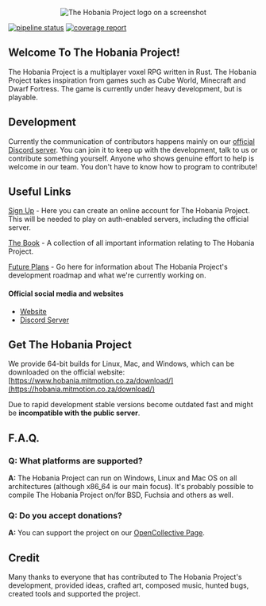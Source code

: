 <p align="center">
	<img alt="The Hobania Project logo on a screenshot" src="https://gitlab.com/HobaniaProject/thp/-/blob/bbd2e553d5d3d7a4a9b7f328013af25dede46cf1/assets/voxygen/background000.png">
</p>

[![pipeline status](https://gitlab.com/HobaniaProject/thp/badges/master/pipeline.svg)](https://gitlab.com/HobaniaProject/thp/-/commits/main)
[![coverage report](https://gitlab.com/HobaniaProject/thp/badges/master/coverage.svg)](https://gitlab.com/HobaniaProject/thp/-/commits/main)



## Welcome To The Hobania Project!

The Hobania Project is a multiplayer voxel RPG written in Rust. The Hobania Project takes inspiration from games such as Cube World, Minecraft and Dwarf Fortress. The game is currently under heavy development, but is playable.

## Development

Currently the communication of contributors happens mainly on our [official Discord server](https://discord.gg/kjwJwjK). You can join it to keep up with the development, talk to us or contribute something yourself. Anyone who shows genuine effort to help is welcome in our team. You don't have to know how to program to contribute!

## Useful Links

[Sign Up](https://hobania.mitmotion.co.za/account/) - Here you can create an online account for The Hobania Project.
This will be needed to play on auth-enabled servers, including the official server.

[The Book](https://hobania.mitmotion.co.za/book) - A collection of all important information relating to The Hobania Project.

[Future Plans](https://gitlab.com/HobaniaProject/thp/-/milestones) - Go here for information about The Hobania Project's development roadmap and what we're currently working on.

#### Official social media and websites

- [Website](https://hobania.mitmotion.co.za)
- [Discord Server](https://CHANGE)


## Get The Hobania Project

We provide 64-bit builds for Linux, Mac, and Windows, which can be downloaded on the official website:
[https://www.hobania.mitmotion.co.za/download/](https://hobania.mitmotion.co.za/download/)

Due to rapid development stable versions become outdated fast and might be **incompatible with the public server**.



## F.A.Q.


### **Q:** What platforms are supported?

**A:** The Hobania Project can run on Windows, Linux and Mac OS on all architectures (although x86_64 is our main focus). It's probably possible to compile The Hobania Project on/for BSD, Fuchsia and others as well.

### **Q:** Do you accept donations?

**A:** You can support the project on our [OpenCollective Page](https://opencollective.com/veloren).

## Credit

Many thanks to everyone that has contributed to The Hobania Project's development, provided ideas, crafted art, composed music, hunted bugs, created tools and supported the project.
